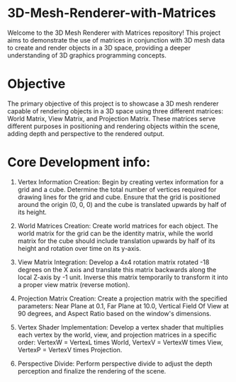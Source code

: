 # 3D-Mesh-Renderer-with-Matrices

Welcome to the 3D Mesh Renderer with Matrices repository! This project aims to demonstrate the use of matrices in conjunction with 3D mesh data to create and render objects in a 3D space, providing a deeper understanding of 3D graphics programming concepts.

# Objective

The primary objective of this project is to showcase a 3D mesh renderer capable of rendering objects in a 3D space using three different matrices: World Matrix, View Matrix, and Projection Matrix. These matrices serve different purposes in positioning and rendering objects within the scene, adding depth and perspective to the rendered output.

# Core Development info:

1. Vertex Information Creation: Begin by creating vertex information for a grid and a cube. Determine the total number of vertices required for drawing lines for the grid and cube. Ensure that the grid is positioned around the origin (0, 0, 0) and the cube is translated upwards by half of its height.

2. World Matrices Creation: Create world matrices for each object. The world matrix for the grid can be the identity matrix, while the world matrix for the cube should include translation upwards by half of its height and rotation over time on its y-axis.

3. View Matrix Integration: Develop a 4x4 rotation matrix rotated -18 degrees on the X axis and translate this matrix backwards along the local Z-axis by -1 unit. Inverse this matrix temporarily to transform it into a proper view matrix (reverse motion).

4. Projection Matrix Creation: Create a projection matrix with the specified parameters: Near Plane at 0.1, Far Plane at 10.0, Vertical Field Of View at 90 degrees, and Aspect Ratio based on the window's dimensions.

5. Vertex Shader Implementation: Develop a vertex shader that multiplies each vertex by the world, view, and projection matrices in a specific order: VertexW = VertexL times World, VertexV = VertexW times View, VertexP = VertexV times Projection.

6. Perspective Divide: Perform perspective divide to adjust the depth perception and finalize the rendering of the scene.
